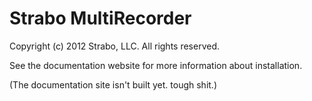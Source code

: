 Strabo MultiRecorder
===

Copyright (c) 2012 Strabo, LLC. All rights reserved.

See the documentation website for more information about installation.

(The documentation site isn't built yet. tough shit.)